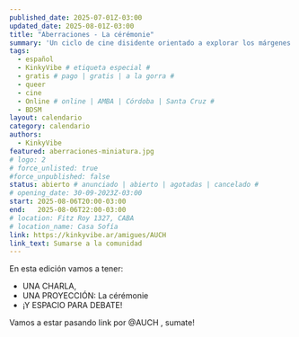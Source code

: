 ```yaml
---
published_date: 2025-07-01Z-03:00
updated_date: 2025-08-01Z-03:00
title: "Aberraciones - La cérémonie"
summary: 'Un ciclo de cine disidente orientado a explorar los márgenes de aquellas sexualidades, modos de vida, cuerpos e identidades menos trabajadas en el cine.'
tags:
  - español
  - KinkyVibe # etiqueta especial #
  - gratis # pago | gratis | a la gorra #
  - queer
  - cine
  - Online # online | AMBA | Córdoba | Santa Cruz #
  - BDSM
layout: calendario
category: calendario
authors:
  - KinkyVibe
featured: aberraciones-miniatura.jpg
# logo: 2
# force_unlisted: true
#force_unpublished: false
status: abierto # anunciado | abierto | agotadas | cancelado #
# opening_date: 30-09-2023Z-03:00
start: 2025-08-06T20:00-03:00
end:   2025-08-06T22:00-03:00
# location: Fitz Roy 1327, CABA
# location_name: Casa Sofía
link: https://kinkyvibe.ar/amigues/AUCH
link_text: Sumarse a la comunidad
---
```

En esta edición vamos a tener:

- UNA CHARLA,
- UNA PROYECCIÓN: La cérémonie
- ¡Y ESPACIO PARA DEBATE!

Vamos a estar pasando link por @AUCH , sumate!

